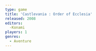 ```yaml
---
type: game
title: 'Castlevania : Order of Ecclesia'
released: 2008
editors: 
  -Konami
players: 1
genres:
  - Aventure
---
```

